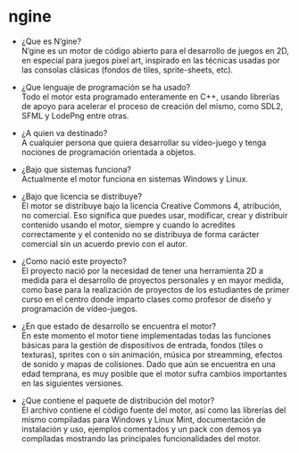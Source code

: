 # ngine

- ¿Que es N’gine?<br>
N’gine es un motor de código abierto para el desarrollo de juegos en 2D, en especial para juegos pixel art, inspirado en las técnicas usadas por las consolas clásicas (fondos de tiles, sprite-sheets, etc).<br>

- ¿Que lenguaje de programación se ha usado?<br>
Todo el motor esta programado enteramente en C++, usando librerías de apoyo para acelerar el proceso de creación del mismo, como SDL2, SFML y LodePng entre otras.<br>

- ¿A quien va destinado?<br>
 A cualquier persona que quiera desarrollar su vídeo-juego y tenga nociones de programación orientada a objetos.<br>

- ¿Bajo que sistemas funciona?<br>
Actualmente el motor funciona en sistemas Windows y Linux.<br>

- ¿Bajo que licencia se distribuye?<br>
El motor se distribuye bajo la licencia Creative Commons 4, atribución, no comercial. Eso significa que puedes usar, modificar, crear y distribuir contenido usando el motor, siempre y cuando lo acredites correctamente y el contenido no se distribuya de forma carácter comercial sin un acuerdo previo con el autor.<br>

- ¿Como nació este proyecto?<br>
El proyecto nació por la necesidad de tener una herramienta 2D a medida para el desarrollo de proyectos personales y en mayor medida, como base para la realización de proyectos de los estudiantes de primer curso en el centro donde imparto clases como profesor de diseño y programación de vídeo-juegos.<br>

- ¿En que estado de desarrollo se encuentra el motor?<br>
En este momento el motor tiene implementadas todas las funciones básicas para la gestión de dispositivos de entrada, fondos (tiles o texturas), sprites con o sin animación, música por streamming, efectos de sonido y mapas de colisiones. Dado que aún se encuentra en una edad temprana, es muy posible que el motor sufra cambios importantes en las siguientes versiones.<br>

- ¿Que contiene el paquete de distribución del motor?<br>
El archivo contiene el código fuente del motor, así como las librerías del mismo compiladas para Windows y Linux Mint, documentación de instalación y uso, ejemplos comentados y un pack con demos ya compiladas mostrando las principales funcionalidades del motor.<br>
<br>
